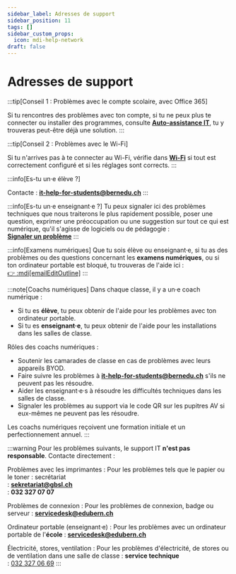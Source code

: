 ```yaml
---
sidebar_label: Adresses de support
sidebar_position: 11
tags: []
sidebar_custom_props:
  icon: mdi-help-network
draft: false
---
```


# Adresses de support



:::tip[Conseil 1 : Problèmes avec le compte scolaire, avec Office 365]

Si tu rencontres des problèmes avec ton compte, si tu ne peux plus te connecter ou installer des programmes, consulte [**Auto-assistance IT**](../it-hilfe), tu y trouveras peut-être déjà une solution.
:::

:::tip[Conseil 2 : Problèmes avec le Wi-Fi]

Si tu n'arrives pas à te connecter au Wi-Fi, vérifie dans [**Wi-Fi**](../../byod/wlan/README.md) si tout est correctement configuré et si les réglages sont corrects.
:::

:::info[Es-tu un·e élève ?]

Contacte :
**it-help-for-students@bernedu.ch**
:::

:::info[Es-tu un·e enseignant·e ?]
Tu peux signaler ici des problèmes techniques que nous traiterons le plus rapidement possible, poser une question, exprimer une préoccupation ou une suggestion sur tout ce qui est numérique, qu'il s'agisse de logiciels ou de pédagogie :  
[**Signaler un problème**](https://forms.office.com/r/akUrVUFaRu)
:::

:::info[Examens numériques]
Que tu sois élève ou enseignant·e, si tu as des problèmes ou des questions concernant les **examens numériques**, ou si ton ordinateur portable est bloqué, tu trouveras de l'aide ici :  
[👉 :mdi[emailEditOutline]](mailto:7b72b655.bernedu.ch@emea.teams.ms?subject=Problème%2FQuestion%20concernant%20les%20examens%20numériques&body=%5B%20%20%20%5D%20Haute%20priorit%C3%A9%2Furgent%0A%0ABonjour%20%0A%0AJ'ai%20la%20probl%C3%A9matique%20suivante%3A%0A%0A%5B%20%20%20%5D%20Mon%20ordinateur%20portable%20a%20%C3%A9t%C3%A9%20bloqu%C3%A9%20par%20exam.net%0A%5B%20%20%20%5D%20Je%20suis%20enseignant%3A%20et%20souhaite%20une%20introduction%20%C3%A0%20exam.net%0A%5B%20%20%20%5D%20Je%20pr%C3%A9vois%20de%20faire%20passer%20pour%20la%20premi%C3%A8re%20fois%20un%20examen%20avec%20ma%20classe%20sur%20exam.net%20et%20j'appr%C3%A9cierais%20un%20accompagnement%0A%5B%20%20%20%5D%20Je%20pr%C3%A9vois%20de%20faire%20passer%20pour%20la%20premi%C3%A8re%20fois%20un%20examen%20en%20mode%20haute%20s%C3%A9curit%C3%A9%20et%20j'appr%C3%A9cierais%20un%20accompagnement%0A%0AAutre%20probl%C3%A8me%20ou%20question%3A%0A%0AMerci%20et%20cordialement)
:::

:::note[Coachs numériques]
Dans chaque classe, il y a un·e coach numérique :  
- Si tu es **élève**, tu peux obtenir de l'aide pour les problèmes avec ton ordinateur portable.  
- Si tu es **enseignant·e**, tu peux obtenir de l'aide pour les installations dans les salles de classe.  

Rôles des coachs numériques :  
- Soutenir les camarades de classe en cas de problèmes avec leurs appareils BYOD.  
- Faire suivre les problèmes à **it-help-for-students@bernedu.ch** s'ils ne peuvent pas les résoudre.  
- Aider les enseignant·e·s à résoudre les difficultés techniques dans les salles de classe.  
- Signaler les problèmes au support via le code QR sur les pupitres AV si eux-mêmes ne peuvent pas les résoudre.  

Les coachs numériques reçoivent une formation initiale et un perfectionnement annuel.
:::

:::warning
Pour les problèmes suivants, le support IT **n'est pas responsable**. Contacte directement :  

Problèmes avec les imprimantes
: Pour les problèmes tels que le papier ou le toner : secrétariat  
: **sekretariat@gbsl.ch**  
: **032 327 07 07**  

Problèmes de connexion
: Pour les problèmes de connexion, badge ou serveur : **servicedesk@edubern.ch**  

Ordinateur portable (enseignant·e)
: Pour les problèmes avec un ordinateur portable de l'**école** : **servicedesk@edubern.ch**  

Électricité, stores, ventilation
: Pour les problèmes d'électricité, de stores ou de ventilation dans une salle de classe : **service technique**  
: <a href="tel:+41323270669">032 327 06 69</a>
:::
